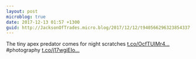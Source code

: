 ```yaml
---
layout: post
microblog: true
date: 2017-12-13 01:57 +1300
guid: http://JacksonOfTrades.micro.blog/2017/12/12/t940566296323854337.html
---
```

The tiny apex predator comes for night scratches [t.co/OcfTUIMr4...](https://t.co/OcfTUIMr41) #photography [t.co/j17wgiEIo...](https://t.co/j17wgiEIof)
